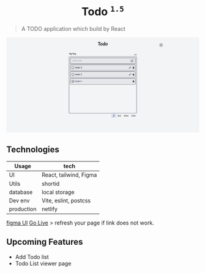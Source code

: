 <h1 align="center">Todo <sup><code>1.5</code></sup></h1>

> A TODO application which build by React

![todo light](./todo_light.png)

## Technologies
Usage  | tech
------------- | -------------
UI  | React, tailwind, Figma
Utils  | shortid
database | local storage
Dev env | Vite, eslint, postcss
production | netlify

[figma UI](https://www.figma.com/file/pooOEE9h3Hg12p5C5wDGUv/Todo?node-id=0%3A1)
[Go Live](https://stoic-darwin-27d6ba.netlify.app/) > refresh your page if link does not work.

## Upcoming Features
 - Add Todo list
 - Todo List viewer page